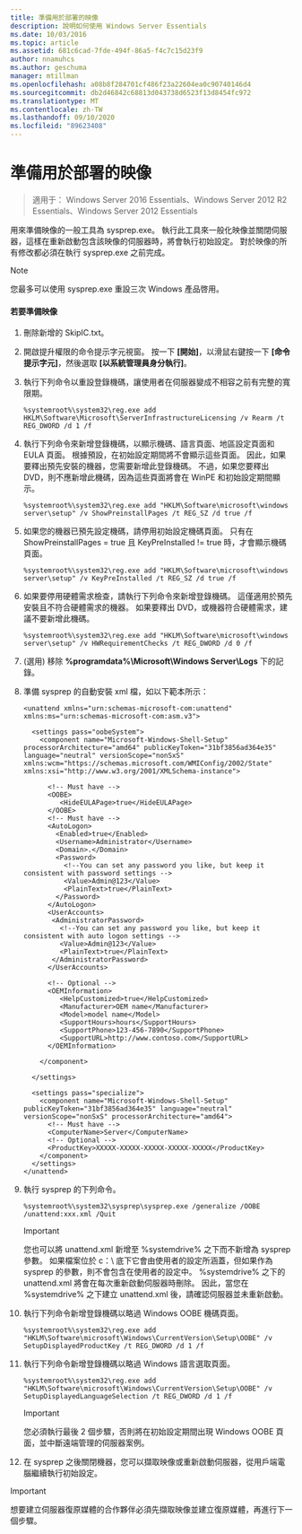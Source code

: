 ```yaml
---
title: 準備用於部署的映像
description: 說明如何使用 Windows Server Essentials
ms.date: 10/03/2016
ms.topic: article
ms.assetid: 681c6cad-7fde-494f-86a5-f4c7c15d23f9
author: nnamuhcs
ms.author: geschuma
manager: mtillman
ms.openlocfilehash: a08b8f284701cf486f23a22604ea0c90740146d4
ms.sourcegitcommit: db2d46842c68813d043738d6523f13d8454fc972
ms.translationtype: MT
ms.contentlocale: zh-TW
ms.lasthandoff: 09/10/2020
ms.locfileid: "89623408"
---
```

# <a name="preparing-the-image-for-deployment"></a>準備用於部署的映像

>適用于： Windows Server 2016 Essentials、Windows Server 2012 R2 Essentials、Windows Server 2012 Essentials

用來準備映像的一般工具為 sysprep.exe。 執行此工具來一般化映像並關閉伺服器，這樣在重新啟動包含該映像的伺服器時，將會執行初始設定。 對於映像的所有修改都必須在執行 sysprep.exe 之前完成。

> [!NOTE]
>  您最多可以使用 sysprep.exe 重設三次 Windows 產品啓用。

#### <a name="to-prepare-the-image"></a>若要準備映像

1.  刪除新增的 SkipIC.txt。

2.  開啟提升權限的命令提示字元視窗。 按一下 **[開始]**，以滑鼠右鍵按一下 **[命令提示字元]**，然後選取 **[以系統管理員身分執行]**。

3.  執行下列命令以重設登錄機碼，讓使用者在伺服器變成不相容之前有完整的寬限期。

    ```
    %systemroot%\system32\reg.exe add HKLM\Software\Microsoft\ServerInfrastructureLicensing /v Rearm /t REG_DWORD /d 1 /f
    ```

4.  執行下列命令來新增登錄機碼，以顯示機碼、語言頁面、地區設定頁面和 EULA 頁面。 根據預設，在初始設定期間將不會顯示這些頁面。 因此，如果要釋出預先安裝的機器，您需要新增此登錄機碼。 不過，如果您要釋出 DVD，則不應新增此機碼，因為這些頁面將會在 WinPE 和初始設定期間顯示。

    ```
    %systemroot%\system32\reg.exe add "HKLM\Software\microsoft\windows server\setup" /v ShowPreinstallPages /t REG_SZ /d true /f
    ```

5.  如果您的機器已預先設定機碼，請停用初始設定機碼頁面。 只有在 ShowPreinstallPages = true 且 KeyPreInstalled != true 時，才會顯示機碼頁面。

    ```
    %systemroot%\system32\reg.exe add "HKLM\Software\microsoft\windows server\setup" /v KeyPreInstalled /t REG_SZ /d true /f
    ```

6.  如果要停用硬體需求檢查，請執行下列命令來新增登錄機碼。 這僅適用於預先安裝且不符合硬體需求的機器。 如果要釋出 DVD，或機器符合硬體需求，建議不要新增此機碼。

    ```
    %systemroot%\system32\reg.exe add "HKLM\Software\microsoft\windows server\setup" /v HWRequirementChecks /t REG_DWORD /d 0 /f
    ```

7.  (選用) 移除 **%programdata%\Microsoft\Windows Server\Logs** 下的記錄。

8.  準備 sysprep 的自動安裝 xml 檔，如以下範本所示：

    ```
    <unattend xmlns="urn:schemas-microsoft-com:unattend" xmlns:ms="urn:schemas-microsoft-com:asm.v3">

      <settings pass="oobeSystem">
        <component name="Microsoft-Windows-Shell-Setup" processorArchitecture="amd64" publicKeyToken="31bf3856ad364e35" language="neutral" versionScope="nonSxS" xmlns:wcm="https://schemas.microsoft.com/WMIConfig/2002/State" xmlns:xsi="http://www.w3.org/2001/XMLSchema-instance">

          <!-- Must have -->
          <OOBE>
             <HideEULAPage>true</HideEULAPage>
          </OOBE>
          <!-- Must have -->
          <AutoLogon>
            <Enabled>true</Enabled>
            <Username>Administrator</Username>
            <Domain>.</Domain>
            <Password>
              <!--You can set any password you like, but keep it consistent with password settings -->
              <Value>Admin@123</Value>
              <PlainText>true</PlainText>
            </Password>
          </AutoLogon>
          <UserAccounts>
           <AdministratorPassword>
             <!--You can set any password you like, but keep it consistent with auto logon settings -->
             <Value>Admin@123</Value>
             <PlainText>true</PlainText>
           </AdministratorPassword>
          </UserAccounts>

          <!-- Optional -->
          <OEMInformation>
             <HelpCustomized>true</HelpCustomized>
             <Manufacturer>OEM name</Manufacturer>
             <Model>model name</Model>
             <SupportHours>hours</SupportHours>
             <SupportPhone>123-456-7890</SupportPhone>
             <SupportURL>http://www.contoso.com</SupportURL>
          </OEMInformation>

        </component>

      </settings>

      <settings pass="specialize">
        <component name="Microsoft-Windows-Shell-Setup" publicKeyToken="31bf3856ad364e35" language="neutral" versionScope="nonSxS" processorArchitecture="amd64">
          <!-- Must have -->
          <ComputerName>Server</ComputerName>
          <!-- Optional -->
          <ProductKey>XXXXX-XXXXX-XXXXX-XXXXX-XXXXX</ProductKey>
        </component>
      </settings>
    </unattend>
    ```

9. 執行 sysprep 的下列命令。

    ```
    %systemroot%\system32\sysprep\sysprep.exe /generalize /OOBE /unattend:xxx.xml /Quit
    ```

    > [!IMPORTANT]
    >  您也可以將 unattend.xml 新增至 %systemdrive% 之下而不新增為 sysprep 參數。 如果檔案位於 c：\ 底下它會由使用者的設定所涵蓋，但如果作為 sysprep 的參數，則不會包含在使用者的設定中。 %systemdrive% 之下的 unattend.xml 將會在每次重新啟動伺服器時刪除。 因此，當您在 %systemdrive% 之下建立 unattend.xml 後，請確認伺服器並未重新啟動。

10. 執行下列命令新增登錄機碼以略過 Windows OOBE 機碼頁面。

    ```
    %systemroot%\system32\reg.exe add "HKLM\Software\microsoft\Windows\CurrentVersion\Setup\OOBE" /v SetupDisplayedProductKey /t REG_DWORD /d 1 /f
    ```

11. 執行下列命令新增登錄機碼以略過 Windows 語言選取頁面。

    ```
    %systemroot%\system32\reg.exe add "HKLM\Software\microsoft\Windows\CurrentVersion\Setup\OOBE" /v SetupDisplayedLanguageSelection /t REG_DWORD /d 1 /f
    ```

    > [!IMPORTANT]
    >  您必須執行最後 2 個步驟，否則將在初始設定期間出現 Windows OOBE 頁面，並中斷遠端管理的伺服器案例。

12. 在 sysprep 之後關閉機器，您可以擷取映像或重新啟動伺服器，從用戶端電腦繼續執行初始設定。

> [!IMPORTANT]
>  想要建立伺服器復原媒體的合作夥伴必須先擷取映像並建立復原媒體，再進行下一個步驟。
